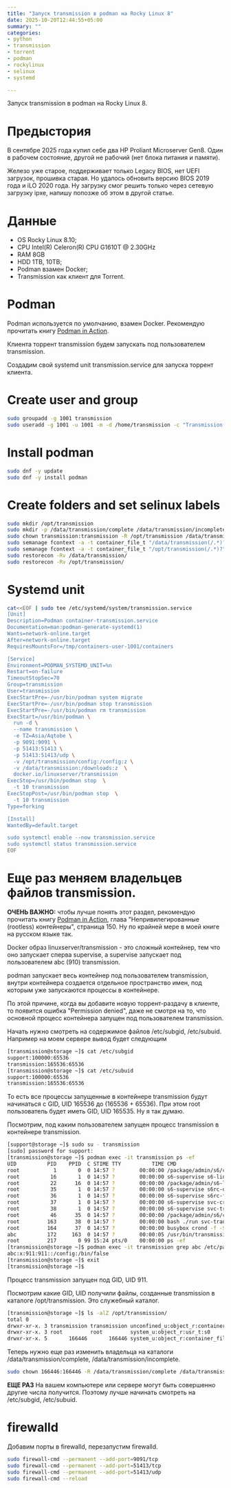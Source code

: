 ```yaml
---
title: "Запуск transmission в podman на Rocky Linux 8"
date: 2025-10-20T12:44:55+05:00
summary: ""
categories:
- python
- transmission
- torrent
- podman
- rockylinux
- selinux
- systemd

---
```

Запуск transmission в podman на Rocky Linux 8.
<!--more-->

# Предыстория

В сентябре 2025 года купил себе два HP Proliant Microserver Gen8. Один в рабочем состояние, другой не рабочий (нет блока питания и памяти).

Железо уже старое, поддерживает только Legacy BIOS, нет UEFI загрузок, прошивка старая. Но удалось обновить версию BIOS 2019 года и iLO 2020 года.
Ну загрузку смог решить только через сетевую загрузку ipxe, напишу попозже об этом в другой статье.

# Данные

* OS Rocky Linux 8.10;
* CPU Intel(R) Celeron(R) CPU G1610T @ 2.30GHz
* RAM 8GB
* HDD 1TB, 10TB;
* Podman взамен Docker;
* Transmission как клиент для Torrent.

# Podman

Podman используется по умолчанию, взамен Docker. Рекомендую прочитать книгу [Podman in Action](https://www.piter.com/collection/all/product/podman-v-deystvii).

Клиента торрент transmission будем запускать под пользователем transmission.

Создадим свой systemd unit transmission.service для запуска торрент клиента.

# Create user and group

~~~bash
sudo groupadd -g 1001 transmission
sudo useradd -g 1001 -u 1001 -m -d /home/transmission -c "Transmission client" -s /bin/bash transmission
~~~

# Install podman

~~~bash
sudo dnf -y update
sudo dnf -y install podman
~~~

# Create folders and set selinux labels

~~~bash
sudo mkdir /opt/transmission
sudo mkdir -p /data/transmission/complete /data/transmission/incomplete
sudo chown transmission:transmission -R /opt/transmission /data/transmission
sudo semanage fcontext -a -t container_file_t "/data/transmission(/.*)?"
sudo semanage fcontext -a -t container_file_t "/opt/transmission(/.*)?"
sudo restorecon -Rv /data/transmission/
sudo restorecon -Rv /opt/transmission/
~~~

# Systemd unit

~~~bash
cat<<EOF | sudo tee /etc/systemd/system/transmission.service
[Unit]
Description=Podman container-transmission.service
Documentation=man:podman-generate-systemd(1)
Wants=network-online.target
After=network-online.target
RequiresMountsFor=/tmp/containers-user-1001/containers

[Service]
Environment=PODMAN_SYSTEMD_UNIT=%n
Restart=on-failure
TimeoutStopSec=70
Group=transmission
User=transmission
ExecStartPre=-/usr/bin/podman system migrate 
ExecStartPre=-/usr/bin/podman stop transmission
ExecStartPre=-/usr/bin/podman rm transmission
ExecStart=/usr/bin/podman \
  run -d \
  --name transmission \
  -e TZ=Asia/Aqtobe \
  -p 9091:9091 \
  -p 51413:51413 \
  -p 51413:51413/udp \
  -v /opt/transmission/config:/config:z \
  -v /data/transmission:/downloads:z  \
  docker.io/linuxserver/transmission
ExecStop=/usr/bin/podman stop  \
  -t 10 transmission
ExecStopPost=/usr/bin/podman stop  \
  -t 10 transmission
Type=forking

[Install]
WantedBy=default.target

sudo systemctl enable --now transmission.service
sudo systemctl status transmission.service
EOF
~~~

# Еще раз меняем владельцев файлов transmission.

**ОЧЕНЬ ВАЖНО:** чтобы лучше понять этот раздел, рекомендую прочитать книгу [Podman in Action](https://www.piter.com/collection/all/product/podman-v-deystvii), глава "Непривилегированные (rootless) контейнеры", страница 150. Ну по крайней мере в моей книге на русском языке так.

Docker образ linuxserver/transmission - это сложный контейнер, тем что оно запускает сперва supervise,
 а supervise запускает под пользователем abc (910) transmission.

podman запускает весь контейнер под пользователем transmission, внутри контейнера создается отдельное пространство имен, под которым уже запускаются процессы в контейнере.

По этой причине, когда вы добавите новую торрент-раздачу в клиенте, то появится ошибка "Permission denied", даже не смотря на то, что основной процесс контейнера запущен под пользователем transmission. 

Начать нужно смотреть на содержимое файлов /etc/subgid, /etc/subuid. Например на моем сервере вывод будет следующим

~~~bash
[transmission@storage ~]$ cat /etc/subgid
support:100000:65536
transmission:165536:65536
[transmission@storage ~]$ cat /etc/subuid
support:100000:65536
transmission:165536:65536
~~~

То есть все процессы запущенные в контейнере transmission будут начинаться с GID, UID 165536 до (165536 + 65536). При этом root пользователь будет иметь GID, UID 165535. Ну я так думаю.

Посмотрим, под каким пользователем запущен процесс transmission в контейнере transmission.

~~~bash
[support@storage ~]$ sudo su - transmission
[sudo] password for support:
[transmission@storage ~]$ podman exec -it transmission ps -ef
UID          PID    PPID  C STIME TTY          TIME CMD
root           1       0  0 14:57 ?        00:00:00 /package/admin/s6/command/s6-svscan -d4 -- /run/service
root          16       1  0 14:57 ?        00:00:00 s6-supervise s6-linux-init-shutdownd
root          22      16  0 14:57 ?        00:00:00 /package/admin/s6-linux-init/command/s6-linux-init-shutdownd -d3 -c /run/s6/basedir -g 3000 -C -B
root          35       1  0 14:57 ?        00:00:00 s6-supervise s6rc-oneshot-runner
root          36       1  0 14:57 ?        00:00:00 s6-supervise s6rc-fdholder
root          37       1  0 14:57 ?        00:00:00 s6-supervise svc-cron
root          38       1  0 14:57 ?        00:00:00 s6-supervise svc-transmission
root          46      35  0 14:57 ?        00:00:00 /package/admin/s6/command/s6-ipcserverd -1 -- /package/admin/s6/command/s6-ipcserver-access -v0 -E
root         163      38  0 14:57 ?        00:00:00 bash ./run svc-transmission
root         164      37  0 14:57 ?        00:00:00 busybox crond -f -S -l 5
abc          172     163  0 14:57 ?        00:00:05 /usr/bin/transmission-daemon -g /config -f
root         217       0 99 15:24 pts/0    00:00:00 ps -ef
[transmission@storage ~]$ podman exec -it transmission grep abc /etc/passwd
abc:x:911:911::/config:/bin/false
[transmission@storage ~]$ exit
[transmission@storage ~]$
~~~

Процесс transmission запущен под GID, UID 911.

Посмотрим какие GID, UID получили файлы, созданные transmission в каталоге /opt/transmission. Это служебный каталог.

~~~bash
[transmission@storage ~]$ ls -alZ /opt/transmission/
total 0
drwxr-xr-x. 3 transmission transmission unconfined_u:object_r:container_file_t:s0  20 Oct 16 12:23 .
drwxr-xr-x. 3 root         root         system_u:object_r:usr_t:s0                 26 Oct 16 12:22 ..
drwxr-xr-x. 5       166446       166446 system_u:object_r:container_file_t:s0     153 Oct 20 15:21 config
~~~

Теперь нужно еще раз изменить владельца на каталоги /data/transmission/complete, /data/transmission/incomplete.
~~~bash
sudo chown 166446:166446 -R /data/transmission/complete /data/transmission/incomplete
~~~

**ЕЩЕ РАЗ** На вашем компьютере или сервере могут быть совершенно другие числа получится. Поэтому лучше начинать смотреть на /etc/subgid, /etc/subuid.

# firewalld

Добавим порты в firewalld, перезапустим firewalld.

~~~bash
sudo firewall-cmd --permanent --add-port=9091/tcp
sudo firewall-cmd --permanent --add-port=51413/tcp
sudo firewall-cmd --permanent --add-port=51413/udp
sudo firewall-cmd --reload
~~~

